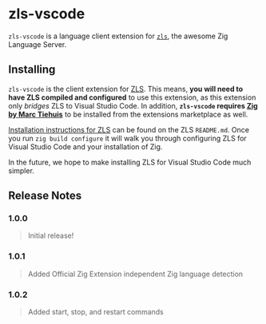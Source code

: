 # zls-vscode
`zls-vscode` is a language client extension for [`zls`](https://github.com/zigtools/zls), the awesome Zig Language Server.

## Installing

`zls-vscode` is the client extension for [ZLS](https://github.com/zigtools/zls). This means, **you will need to have ZLS compiled and configured** to use this extension, as this extension only *bridges* ZLS to Visual Studio Code. In addition, **`zls-vscode` requires [Zig by Marc Tiehuis](https://marketplace.visualstudio.com/items?itemName=tiehuis.zig)** to be installed from the extensions marketplace as well.

[Installation instructions for ZLS](https://github.com/zigtools/zls#installation) can be found on the ZLS `README.md`. Once you run `zig build configure` it will walk you through configuring ZLS for Visual Studio Code and your installation of Zig.

In the future, we hope to make installing ZLS for Visual Studio Code much simpler.

## Release Notes

### 1.0.0

> Initial release!

### 1.0.1

> Added Official Zig Extension independent Zig language detection

### 1.0.2

> Added start, stop, and restart commands
